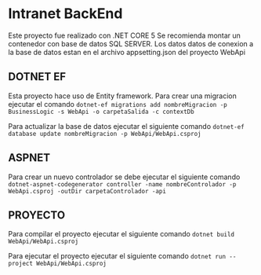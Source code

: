 # Intranet BackEnd
Este proyecto fue realizado con .NET CORE 5
Se recomienda montar un contenedor con base de datos SQL SERVER.
Los datos datos de conexion a la base de datos estan en el archivo appsetting.json del proyecto WebApi

## DOTNET EF
Esta proyecto hace uso de Entity framework. Para crear una migracion ejecutar el comando `dotnet-ef migrations add nombreMigracion -p BusinessLogic -s WebApi -o carpetaSalida -c contextDb`

Para actualizar la base de datos ejecutar el siguiente comando `dotnet-ef database update nombreMigracion -p WebApi/WebApi.csproj`

## ASPNET
Para crear un nuevo controlador se debe ejecutar el siguiente comando `dotnet-aspnet-codegenerator controller -name nombreControlador -p WebApi.csproj -outDir carpetaControlador -api`

## PROYECTO
Para compilar el proyecto ejecutar el siguiente comando `dotnet build WebApi/WebApi.csproj`

Para ejecutar el proyecto ejecutar el siguiente comando `dotnet run --project WebApi/WebApi.csproj`